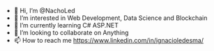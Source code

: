 - 👋 Hi, I’m @NachoLed 
- 👀 I’m interested in Web Development, Data Science and Blockchain
- 🌱 I’m currently learning C# ASP.NET
- 💞️ I’m looking to collaborate on Anything
- 📫 How to reach me https://www.linkedin.com/in/ignacioledesma/

<!---
NachoLed/NachoLed is a ✨ special ✨ repository because its `README.md` (this file) appears on your GitHub profile.
You can click the Preview link to take a look at your changes.
--->
